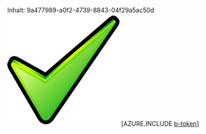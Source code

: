 Inhalt: 9a477989-a0f2-4739-8843-04f29a5ac50d![Bild](78747a7f-f93e-4044-b08a-b045a7626210.png)
[AZURE.INCLUDE [b-token](6930a0c6-8e00-45a5-b846-e9539756b033.md)]
